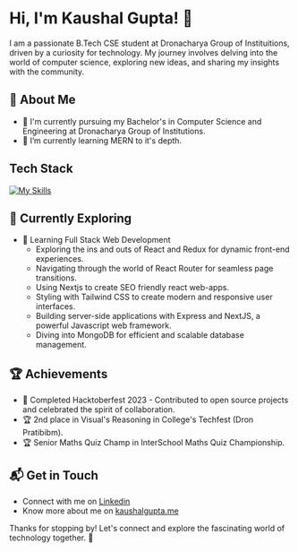 # Hi, I'm Kaushal Gupta! 👋

I am a passionate B.Tech CSE student at Dronacharya Group of Instituitions, driven by a curiosity for technology. My journey involves delving into the world of computer science, exploring new ideas, and sharing my insights with the community.


## 🚀 About Me

- 🔭 I'm currently pursuing my Bachelor's in Computer Science and Engineering at Dronacharya Group of Institutions.
- 🌱 I’m currently learning MERN to it's depth.


## Tech Stack
[![My Skills](https://skillicons.dev/icons?i=html,css,js,ts,react,express,tailwind,mongo,next,nodejs,python,java,c,linux,docker)](https://skillicons.dev)

## 🌱 Currently Exploring

- 🚀 Learning Full Stack Web Development
  - Exploring the ins and outs of React and Redux for dynamic front-end experiences.
  - Navigating through the world of React Router for seamless page transitions.
  - Using Nextjs to create SEO friendly react web-apps.
  - Styling with Tailwind CSS to create modern and responsive user interfaces.
  - Building server-side applications with Express and NextJS, a powerful Javascript web framework.
  - Diving into MongoDB for efficient and scalable database management.

 ## 🏆 Achievements
- 🌟 Completed Hacktoberfest 2023 - Contributed to open source projects and celebrated the spirit of collaboration.
- 🏆 2nd place in Visual's Reasoning in College's Techfest (Dron Pratibibm).
- 🏆 Senior Maths Quiz Champ in InterSchool Maths Quiz Championship.


## 📬 Get in Touch

- Connect with me on [Linkedin](https://www.linkedin.com/in/kaushalgupta2003/)
- Know more about me on [kaushalgupta.me](https://kaushalgupta.me)

Thanks for stopping by! Let's connect and explore the fascinating world of technology together. 🚀



<!--

Here are some ideas to get you started:

- 🔭 I’m currently working on ...
- 👯 I’m looking to collaborate on ...
- 🤔 I’m looking for help with ...
- 💬 Ask me about ...
- 📫 How to reach me: ...
- 😄 Pronouns: ...
- ⚡ Fun fact: ...
-->
